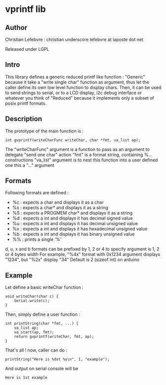 vprintf lib
=====

Author
-----

Christian Lefebvre : christian underscore lefebvre at laposte dot net

Released under LGPL


Intro
-----
This library defines a generic reduced printf like function :
"Generic" because it take a "write single char" function as argument, thus let the caller define its own low level function to display chars. Then, it can be used to send strings to serial, or to a LCD display, i2c debug interface or whatever you think of
"Reduced" because it implements only a subset of posix printf formats.

Description
-----
The prototype of the main function is :

    int gvprintf(writeCharFunc writeChar, char *fmt, va_list ap);

The "writeCharFunc" argument is a function to pass as an argument to delegate "send one char" action
"fmt" is a format string, containing %... constructions
"va_list" argument is to nest this function into a user defined one this a "..." argument

Formats
-----
Following formats are defined :

  *  %c : expects a char and displays it as a char
  *  %s : expects a char* and displays it as a string
  *  %S : expects a PROGMEM char* and displays it as a string
  *  %d : expects a int and displays it has decimal signed value
  *  %u : expects a int and displays it has decimal unsigned value
  *  %x : expects a int and displays it has hexadecimal unsigned value
  *  %b : expects a int and displays it has binary unsigned value
  *  %% : prints a single '%'

d, u, x and b formats can be prefixed by 1, 2 or 4 to specify argument is 1, 2 or 4 bytes width
For example, "%4x" format with 0x1234 argument displays "1234", but "%2x" display "34"
Default is 2 (sizeof int) on arduino

Example
-----
Let define a basic writeChar function :

	void writeChar(char c) {
		Serial.write(c);
	}

Then, simply define a user function :

	int printString(char *fmt, ...) {
		va_list ap;
		va_start(ap, fmt);
		return gvprintf(writeChar, fmt, ap);
	}

That's all ! now, caller can do :

	printString("Here is %dst %s\n", 1, "example");

And output on serial console will be

	Here is 1st example
